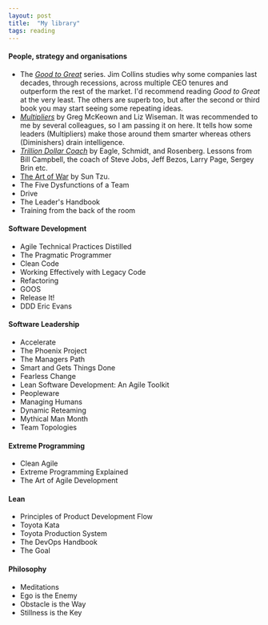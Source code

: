 ```yaml
---
layout: post
title:  "My library"
tags: reading
---
```



#### People, strategy and organisations
- The _[Good to Great](https://www.google.com/search?q=good+to+great+by+jim+collins)_ series. Jim Collins studies why some companies last decades, through recessions, across multiple CEO tenures and outperform the rest of the market. I'd recommend reading _Good to Great_ at the very least. The others are superb too, but after the second or third book you may start seeing some repeating ideas.
- _[Multipliers](https://www.google.com/search?q=multipliers)_ by Greg McKeown and Liz Wiseman. It was recommended to me by several colleagues, so I am passing it on here. It tells how some leaders (Multipliers) make those around them smarter whereas others (Diminishers) drain intelligence.
- _[Trillion Dollar Coach](https://www.google.com/search?q=trillion+dollar+coach)_ by Eagle, Schmidt, and Rosenberg. Lessons from Bill Campbell, the coach of Steve Jobs, Jeff Bezos, Larry Page, Sergey Brin etc.
- [The Art of War](https://www.google.com/search?q=the+art+of+war) by Sun Tzu. 
- The Five Dysfunctions of a Team
- Drive
- The Leader's Handbook
- Training from the back of the room

#### Software Development
- Agile Technical Practices Distilled
- The Pragmatic Programmer
- Clean Code
- Working Effectively with Legacy Code
- Refactoring
- GOOS
- Release It!
- DDD Eric Evans

#### Software Leadership
- Accelerate
- The Phoenix Project
- The Managers Path
- Smart and Gets Things Done
- Fearless Change
- Lean Software Development: An Agile Toolkit
- Peopleware
- Managing Humans
- Dynamic Reteaming
- Mythical Man Month
- Team Topologies

#### Extreme Programming
- Clean Agile
- Extreme Programming Explained
- The Art of Agile Development

#### Lean
- Principles of Product Development Flow
- Toyota Kata
- Toyota Production System
- The DevOps Handbook
- The Goal

#### Philosophy
- Meditations
- Ego is the Enemy
- Obstacle is the Way
- Stillness is the Key